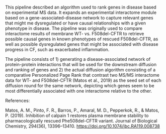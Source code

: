 This pipeline described an algorithm used to rank genes in disease based on experimental MS data. It expands an experimental interactome module based on a gene-associated-disease network to capture relevant genes that might me dysregulated or have causal relationships with a given phenotype in disease. The pipeline was originally used to compare interactome results of membrane WT- vs. F508del-CFTR to retrieve possible causal genes in known phenotypes of rescued F508del-CFTR, as well as possible dysregulated genes that might be associated with disease progress in CF, such as exacerbated inflammation. 

The pipeline consists of 1) generating a disease-associated network of protein-protein interactions that will be used for the downstream diffusion and ranking of genes and 2) the actual diffusion algorithm consisting of a comparative Personalized Page Rank that contrast two MS/MS interactome data for WT- and F508del-CFTR (Matos et al., 2019) as the seed set of each diffusion round for the same network, depicting which genes seem to be most differentially associated with one interactome relative to the other.

References:

Matos, A. M., Pinto, F. R., Barros, P., Amaral, M. D., Pepperkok, R., & Matos, P. (2019). Inhibition of calpain 1 restores plasma membrane stability to pharmacologically rescued Phe508del-CFTR variant. Journal of Biological Chemistry, 294(36), 13396–13410. https://doi.org/10.1074/jbc.RA119.008738
